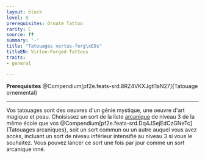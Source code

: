 ```yaml
---
layout: block
level: 9
prerequisites: Ornate Tattoo
rarity: C
source: ??
summary: '-'
title: "Tatouages vertus-forg\xE9s"
titleEN: Virtue-Forged Tattoos
traits:
- general

---
```


<p><span id="ctl00_MainContent_DetailedOutput"><strong>Prerequisites</strong> @Compendium[pf2e.feats-srd.8RZ4VKXJgtl1aN27]{Tatouage ornemental}<br></span></p>
<hr>
<p>Vos tatouages sont des oeuvres d'un génie mystique, une oeuvre d'art magique et peau. Choisissez un sort de la liste <a href="https://2e.aonprd.com/Spells.aspx?Tradition=1">arcanique</a> de niveau 3 de la même école que vos @Compendium[pf2e.feats-srd.Dq4JSejEdCzGNeTc]{Tatouages arcaniques}, soit un sort commun ou un autre auquel vous avez accès, incluant un sort de niveau inférieur  intensifié au niveau 3 si vous le souhaitez. Vous pouvez lancer ce sort une fois par jour comme un sort arcanique inné.&nbsp;</p>